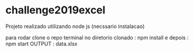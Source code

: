 # challenge2019excel
Projeto realizado utilizando node js (necssario instalacao)

para rodar clone o repo
terminal no diretorio clonado : npm install
e depois : npm start
OUTPUT : data.xlsx
